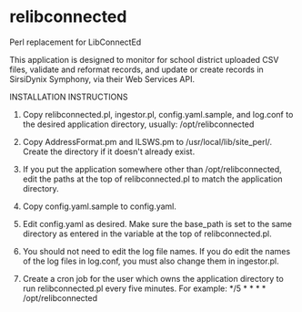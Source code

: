 # relibconnected
Perl replacement for LibConnectEd

This application is designed to monitor for school district uploaded CSV files, 
validate and reformat records, and update or create records in SirsiDynix 
Symphony, via their Web Services API.

INSTALLATION INSTRUCTIONS

1. Copy relibconnected.pl, ingestor.pl, config.yaml.sample, and log.conf to the 
desired application directory, usually:
/opt/relibconnected

2. Copy AddressFormat.pm and ILSWS.pm to /usr/local/lib/site_perl/. Create the
directory if it doesn't already exist.

3. If you put the application somewhere other than /opt/relibconnected, edit 
the paths at the top of relibconnected.pl to match the application directory.

4. Copy config.yaml.sample to config.yaml.

5. Edit config.yaml as desired. Make sure the base_path is set to the same
directory as entered in the variable at the top of relibconnected.pl.

6. You should not need to edit the log file names. If you do edit the names of 
the log files in log.conf, you must also change them in ingestor.pl.

7. Create a cron job for the user which owns the application directory to
run relibconnected.pl every five minutes. For example:
*/5 * * * * /opt/relibconnected
